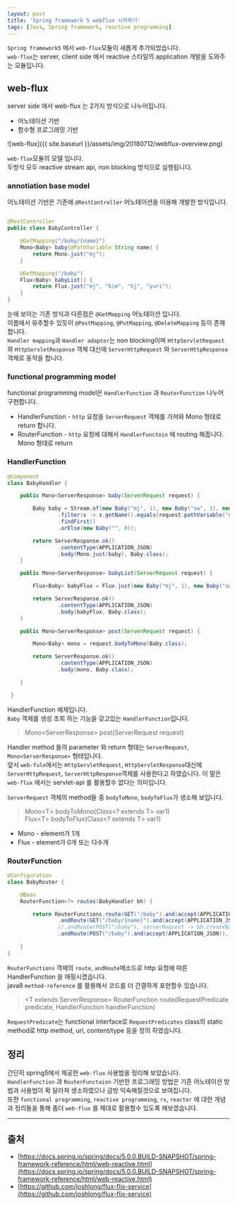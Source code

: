 ```yaml
---
layout: post
title: 'Spring framework 5 webflux 시작하기'
tags: [Java, Spring framework, reactive programming]
---
```


 `Spring framework5` 에서 `web-flux`모듈이 새롭게 추가되었습니다.  
 `web-flux`는 server, client side 에서 reactive 스타일의 application 개발을 도와주는 모듈입니다.

## web-flux
server side 에서 web-flux 는 2가지 방식으로 나누어집니다.
* 어노테이션 기반
* 함수형 프로그래밍 기반

![web-flux]({{ site.baseurl }}/assets/img/20180712/webflux-overview.png)  

`web-flux`모듈의 모델 입니다.  
두방식 모두 reactive stream api, non blocking 방식으로 실행됩니다.

### annotiation base model
어노테이션 기반은 기존에 `@RestController` 어노테이션을 이용해 개발한 방식입니다.

```java

@RestController
public class BabyController {

	@GetMapping("/baby/{name}")
	Mono<Baby> baby(@PathVariable String name) {
		return Mono.just("mj");
	}

	@GetMapping("/baby")
	Flux<Baby> babyList() {
		return Flux.just("mj", "kim", "hj", "yuri");
	}
}

```
눈에 보이는 기존 방식과 다른점은 `@GetMapping` 어노테이션 입니다.  
이름에서 유추할수 있듯이 `@PostMapping`, `@PutMapping`, `@DeleteMapping` 등이 존재합니다.  
`Handler mapping`과 `Handler adaptor`는 non blocking이며 `HttpServletRequest` 와 `HttpServletResponse` 객체 대신에 `ServerHttpRequest` 와 `ServerHttpResponse`객체로 동작을 합니다.


### functional programming model
functional programming model은 `HandlerFunction` 과 `RouterFunction` 나누어 구현합니다.
* HandlerFunction - `http` 요청을 `ServerRequest` 객체를 가져와  Mono<ServerResponse> 형태로 return 합니다.
* RouterFunction - `http` 요청에 대해서 `HandlerFunctoin` 에 routing 해줍니다. Mono<HandlerFunction> 형태로 return

### HandlerFunction

```java
@Component
class BabyHandler {

    public Mono<ServerResponse> baby(ServerRequest request) {

        Baby baby = Stream.of(new Baby("mj", 1), new Baby("sw", 1), new Baby("yr", 33))
                .filter(s -> s.getName().equals(request.pathVariable("name")))
                .findFirst()
                .orElse(new Baby("", 0));

        return ServerResponse.ok()
                .contentType(APPLICATION_JSON)
                .body(Mono.just(baby), Baby.class);
    }

    public Mono<ServerResponse> babyList(ServerRequest request) {

        Flux<Baby> babyFlux = Flux.just(new Baby("mj", 1), new Baby("sw", 1), new Baby("yr", 33));

        return ServerResponse.ok()
                .contentType(APPLICATION_JSON)
                .body(babyFlux, Baby.class);
    }

    public Mono<ServerResponse> post(ServerRequest request) {

        Mono<Baby> mono = request.bodyToMono(Baby.class);

        return ServerResponse.ok()
                .contentType(APPLICATION_JSON)
                .body(mono, Baby.class);

    }

 }
```

HandlerFunction 예제입니다.  
`Baby` 객체를 생성 조회 하는 기능을 갖고있는 `HandlerFunction`입니다.

> Mono\<ServerResponse> post(ServerRequest request)

Handler method 들의 parameter 와 return 형태는 `ServerRequest`, `Mono<ServerResponse>` 형태입니다.  
앞서 `web-fulx`에서는 `HttpServletRequest`, `HttpServletResponse`대신에 `ServerHttpRequest`, `ServerHttpResponse`객체를 사용한다고 하였습니다. 이 말은 `web-flux` 에서는 servlet-api 를 활용할수 없다는 의미입니다.

`ServerRequest` 객체의 method들 중 `bodyToMono`, `bodyToFlux`가 생소해 보입니다.

>  Mono\<T\> bodyToMono(Class<? extends T> var1)  
>  Flux\<T\> bodyToFlux(Class<? extends T> var1)

* Mono - element가 1개
* Flux - element가 0개 또는 다수개

### RouterFunction
```java
@Configuration
class BabyRouter {

    @Bean
    RouterFunction<?> routes(BabyHandler bh) {

        return RouterFunctions.route(GET("/baby").and(accept(APPLICATION_JSON)), bh::babyList)
                .andRoute(GET("/baby/{name}").and(accept(APPLICATION_JSON)), bh::baby)
				//.andRoute(POST("/baby"), serverRequest -> bh.createBaby(serverRequest));
                .andRoute(POST("/baby").and(accept(APPLICATION_JSON)), bh::createBaby)
                
    }
}
```

`RouterFunctions` 객체의 `route`, `andRoute`메소드로 http 요청에 따른 HandlerFunction 을 매핑시켰습니다.    
java8 `method-reference` 를 활용해서 코드를 더 간결하게 포현할수 있습니다.

> \<T extends ServerResponse> RouterFunction<T> route(RequestPredicate predicate, HandlerFunction<T> handlerFunction)  

`RequestPredicate`는 functional interface로 `RequestPredicates` class의 static method로 http method, url, content/type 등을 정의 하였습니다.

## 정리
간단히 spring5에서 제공한 `web-flux` 사용범을 정리해 보았습니다.  
`HandlerFunction` 과 `RouterFunctaion` 기반한 프로그래밍 방법은 기존 어노테이션 방법과 사용법이 확 달라져 생소하였으나 금방 익숙해질것으로 보여집니다.  
또한 `functional programming`, `reactive programming`, `rx`, `reactor` 에 대한 개념과 정리들을 통해 좀더 `web-flux` 를 제대로 활용할수 있도록 해보겠습니다.

---
## 출처
* [https://docs.spring.io/spring/docs/5.0.0.BUILD-SNAPSHOT/spring-framework-reference/html/web-reactive.html](https://docs.spring.io/spring/docs/5.0.0.BUILD-SNAPSHOT/spring-framework-reference/html/web-reactive.html)
* [https://github.com/joshlong/flux-flix-service](https://github.com/joshlong/flux-flix-service)

